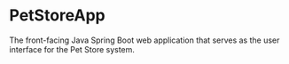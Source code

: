# PetStoreApp

The front-facing Java Spring Boot web application that serves as the user interface for the Pet Store system.